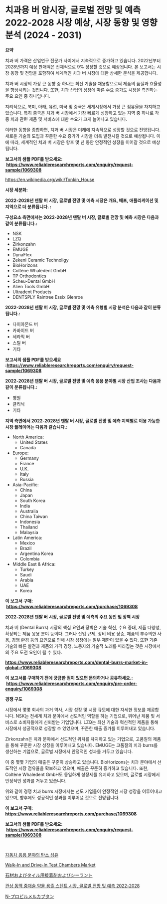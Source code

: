 <p><h1>치과용 버 암시장, 글로벌 전망 및 예측 2022-2028 시장 예상, 시장 동향 및 영향 분석 (2024 - 2031)</h1></p><p><strong>요약</strong></p>
<p><p>치과 버 가격은 산업연구 전문가 사이에서 지속적으로 증가하고 있습니다. 2022년부터 2028년까지 예상 판매액은 전체적으로 9% 성장할 것으로 예상됩니다. 본 보고서는 시장 동향 및 전망을 포함하여 세계적인 치과 버 시장에 대한 상세한 분석을 제공합니다.</p><p>치과 버 시장의 가장 큰 동향 중 하나는 최신 기술을 채용함으로써 제품의 품질과 효율성을 향상시키는 것입니다. 또한, 치과 산업의 성장에 따른 수요 증가도 시장을 촉진하는 주요 요인 중 하나입니다.</p><p>지리적으로, 북미, 아태, 유럽, 미국 및 중국은 세계시장에서 가장 큰 점유율을 차지하고 있습니다. 특히 중국은 치과 버 시장에서 가장 빠르게 성장하고 있는 지역 중 하나로 각종 치과 관련 제품 및 서비스에 대한 수요가 크게 늘어나고 있습니다.</p><p>이러한 동향을 종합하면, 치과 버 시장은 미래에 지속적으로 성장할 것으로 전망됩니다. 새로운 기술의 도입과 꾸준한 수요 증가가 시장을 더욱 발전시킬 것으로 예상됩니다. 이에 따라, 세계적인 치과 버 시장은 향후 몇 년 동안 안정적인 성장을 이어갈 것으로 예상됩니다.</p></p>
<p><strong>보고서의 샘플 PDF를 받으세요: &nbsp;<a href="https://www.reliableresearchreports.com/enquiry/request-sample/1069308">https://www.reliableresearchreports.com/enquiry/request-sample/1069308</a></strong></p>
<p><a href="https://en.wikipedia.org/wiki/Tonkin_House">https://en.wikipedia.org/wiki/Tonkin_House</a></p>
<p><strong>시장 세분화:</strong></p>
<p><strong> 2022-2028년 덴탈 버 시장, 글로벌 전망 및 예측 시장은 개요, 배포, 애플리케이션 및 지역으로 더 분류됩니다. :</strong></p>
<p><strong>구성요소 측면에서는 2022-2028년 덴탈 버 시장, 글로벌 전망 및 예측 시장은 다음과 같이 분류됩니다.:</strong></p>
<p><ul><li>NSK</li><li>LZQ</li><li>Zirkonzahn</li><li>EMUGE</li><li>DynaFlex</li><li>Zekeni Ceramic Technoligy</li><li>BioHorizons</li><li>Coltène Whaledent GmbH</li><li>TP Orthodontics</li><li>Scheu-Dental GmbH</li><li>Alien Tools GmbH</li><li>Ultradent Products</li><li>DENTSPLY Raintree Essix Glenroe</li></ul></p>
<p><strong> 2022-2028년 덴탈 버 시장, 글로벌 전망 및 예측 유형별 시장 분석은 다음과 같이 분류됩니다.:</strong></p>
<p><ul><li>다이아몬드 버</li><li>카바이드 버</li><li>세라믹 버</li><li>스틸 버</li><li>기타</li></ul></p>
<p><strong>보고서의 샘플 PDF를 받으세요 :<a href="https://www.reliableresearchreports.com/enquiry/request-sample/1069308">https://www.reliableresearchreports.com/enquiry/request-sample/1069308</a></strong></p>
<p><strong> 2022-2028년 덴탈 버 시장, 글로벌 전망 및 예측 응용 분야별 시장 산업 조사는 다음과 같이 분류됩니다.:</strong></p>
<p><ul><li>병원</li><li>클리닉</li><li>기타</li></ul></p>
<p><strong>지역 측면에서 2022-2028년 덴탈 버 시장, 글로벌 전망 및 예측 지역별로 이용 가능한 시장 플레이어는 다음과 같습니다.:</strong></p>
<p><ul>
    <li>
        North America:
        <ul>
            <li>United States</li>
            <li>Canada</li>
        </ul>
    </li>
    <li>
        Europe:
        <ul>
            <li>Germany</li>
            <li>France</li>
            <li>U.K.</li>
            <li>Italy</li>
            <li>Russia</li>
        </ul>
    </li>
    <li>
        Asia-Pacific:
        <ul>
            <li>China</li>
            <li>Japan</li>
            <li>South Korea</li>
            <li>India</li>
            <li>Australia</li>
            <li>China Taiwan</li>
            <li>Indonesia</li>
            <li>Thailand</li>
            <li>Malaysia</li>
        </ul>
    </li>
    <li>
        Latin America:
        <ul>
            <li>Mexico</li>
            <li>Brazil</li>
            <li>Argentina Korea</li>
            <li>Colombia</li>
        </ul>
    </li>
    <li>
        Middle East & Africa:
        <ul>
            <li>Turkey</li>
            <li>Saudi</li>
            <li>Arabia</li>
            <li>UAE</li>
            <li>Korea</li>
        </ul>
    </li>
    </ul></p>
<p><strong>이 보고서 구매: &nbsp;<a href="https://www.reliableresearchreports.com/purchase/1069308">https://www.reliableresearchreports.com/purchase/1069308</a></strong></p>
<p><strong>2022-2028년 덴탈 버 시장, 글로벌 전망 및 예측의 주요 동인 및 장벽 시장</strong></p>
<p><p>치과 버 (Dental Burrs) 시장의 핵심 요인과 장벽은 기술 혁신, 수요 증대, 제품 다양성, 확장되는 제품 응용 분야 등이다. 그러나 산업 규제, 장비 비용 상승, 제품의 부주의한 사용, 경쟁 환경 등의 요인으로 인해 시장 성장에는 일부 제한이 있을 수 있다. 또한 기존 기술의 빠른 발전과 제품의 가격 경쟁, 노동자의 기술적 노래를 따라잡는 것은 시장에서의 주요 도전 요인이 될 수 있다.</p></p>
<p><strong><a href="https://www.reliableresearchreports.com/dental-burrs-market-in-global-r1069308">https://www.reliableresearchreports.com/dental-burrs-market-in-global-r1069308</a></strong></p>
<p><strong>이 보고서를 구매하기 전에 궁금한 점이 있으면 문의하거나 공유하세요.: &nbsp;<a href="https://www.reliableresearchreports.com/enquiry/pre-order-enquiry/1069308">https://www.reliableresearchreports.com/enquiry/pre-order-enquiry/1069308</a></strong></p>
<p><strong>경쟁 구도</strong></p>
<p><p>시장에서 몇몇 회사의 과거 역사, 시장 성장 및 시장 규모에 대한 자세한 정보를 제공합니다. NSK는 전세계 치과 분야에서 선도적인 역할을 하는 기업으로, 뛰어난 제품 및 서비스로 소비자들에게 신뢰받는 기업입니다. LZQ는 최신 기술과 혁신적인 제품을 통해 시장에서 성공적으로 성장할 수 있었으며, 꾸준한 매출 증가를 이루어내고 있습니다.</p><p>Zirkonzahn은 치과 분야에서 선도적인 위치를 차지하고 있는 기업으로, 고품질의 제품을 통해 꾸준한 시장 성장을 이루어내고 있습니다. EMUGE는 고품질의 치과 burrs를 생산하는 기업으로, 글로벌 시장에서 안정적인 성과를 거두고 있습니다.</p><p>이 중 몇몇 기업의 매출은 꾸준히 상승하고 있습니다. BioHorizons는 치과 분야에서 선도적인 시장 점유율을 확보하고 있으며, 매출은 꾸준히 증가하고 있습니다. 또한, Coltène Whaledent GmbH도 동일하게 성장세를 유지하고 있으며, 글로벌 시장에서 안정적인 성과를 거두고 있습니다.</p><p>위와 같이 경쟁 치과 burrs 시장에서는 선도 기업들이 안정적인 시장 성장을 이루어내고 있으며, 향후에도 성공적인 성과를 이루어낼 것으로 전망됩니다.</p></p>
<p><strong>이 보고서 구매: &nbsp; <a href="https://www.reliableresearchreports.com/purchase/1069308">https://www.reliableresearchreports.com/purchase/1069308</a></strong></p>
<p><strong>보고서의 샘플 PDF를 받으세요: &nbsp;<a href="https://www.reliableresearchreports.com/enquiry/request-sample/1069308">https://www.reliableresearchreports.com/enquiry/request-sample/1069308</a></strong><strong></strong></p>
<p>&nbsp;</p>
<p><p><a href="https://medium.com/@stanleylyittle554467/%EC%9E%90%EB%8F%99%EC%B0%A8-%EC%82%B0%EC%97%85%EC%9A%A9-%ED%83%84%EC%86%8C-%EC%84%AC%EC%9C%A0%EC%9D%98-%EC%8B%9C%EC%9E%A5%EC%9D%80-%EC%8B%9C%EC%9E%A5-%EC%A0%90%EC%9C%A0%EC%9C%A8-%EC%8B%9C%EC%9E%A5-%ED%8A%B8%EB%A0%8C%EB%93%9C-%EB%B0%8F-%EC%8B%9C%EC%9E%A5-%EC%84%B1%EC%9E%A5%EC%97%90-%EB%8C%80%ED%95%9C-%EC%A0%95%EB%B3%B4%EB%A5%BC-%EC%A0%9C%EA%B3%B5%ED%95%A9%EB%8B%88%EB%8B%A4-c3b959c82b12">자동차 응용 분야의 탄소 섬유</a></p><p><a href="https://issuu.com/reportprime-2/docs/walk-in-and-drive-in-test-chambers-market-size-203">Walk-In and Drive-In Test Chambers Market</a></p><p><a href="https://github.com/schmahlson/Market-Research-Report-List-2/blob/main/1141922134108.md">石材およびタイル用接着剤およびシーラント</a></p><p><a href="https://github.com/Nicolasrown5/Market-Research-Report-List-1/blob/main/8356052130789.md">관상 동맥 중재술 약물 용출 스텐트 시장, 글로벌 전망 및 예측 2022-2028</a></p><p><a href="https://github.com/TerrellConn/Market-Research-Report-List-2/blob/main/4212914134109.md">N-プロピルメルカプタン</a></p></p>